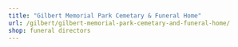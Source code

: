 ```yaml
---
title: "Gilbert Memorial Park Cemetary & Funeral Home"
url: /gilbert/gilbert-memorial-park-cemetary-and-funeral-home/
shop: funeral directors
---
```

